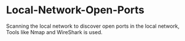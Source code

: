 # Local-Network-Open-Ports
Scanning the local network to discover open ports in the local network, Tools like Nmap and WireShark is used.
